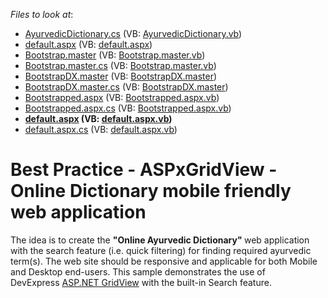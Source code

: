 <!-- default file list -->
*Files to look at*:

* [AyurvedicDictionary.cs](./CS/GridBestPractice/App_Code/AyurvedicDictionary.cs) (VB: [AyurvedicDictionary.vb](./VB/GridBestPractice/App_Code/AyurvedicDictionary.vb))
* [default.aspx](./CS/GridBestPractice/default.aspx) (VB: [default.aspx](./VB/GridBestPractice/default.aspx))
* [Bootstrap.master](./CS/GridBestPractice/dictionary/Bootstrap.master) (VB: [Bootstrap.master.vb](./VB/GridBestPractice/dictionary/Bootstrap.master.vb))
* [Bootstrap.master.cs](./CS/GridBestPractice/dictionary/Bootstrap.master.cs) (VB: [Bootstrap.master.vb](./VB/GridBestPractice/dictionary/Bootstrap.master.vb))
* [BootstrapDX.master](./CS/GridBestPractice/dictionary/BootstrapDX.master) (VB: [BootstrapDX.master](./VB/GridBestPractice/dictionary/BootstrapDX.master))
* [BootstrapDX.master.cs](./CS/GridBestPractice/dictionary/BootstrapDX.master.cs) (VB: [BootstrapDX.master](./VB/GridBestPractice/dictionary/BootstrapDX.master))
* [Bootstrapped.aspx](./CS/GridBestPractice/dictionary/Bootstrapped.aspx) (VB: [Bootstrapped.aspx.vb](./VB/GridBestPractice/dictionary/Bootstrapped.aspx.vb))
* [Bootstrapped.aspx.cs](./CS/GridBestPractice/dictionary/Bootstrapped.aspx.cs) (VB: [Bootstrapped.aspx.vb](./VB/GridBestPractice/dictionary/Bootstrapped.aspx.vb))
* **[default.aspx](./CS/GridBestPractice/dictionary/default.aspx) (VB: [default.aspx.vb](./VB/GridBestPractice/dictionary/default.aspx.vb))**
* [default.aspx.cs](./CS/GridBestPractice/dictionary/default.aspx.cs) (VB: [default.aspx.vb](./VB/GridBestPractice/dictionary/default.aspx.vb))
<!-- default file list end -->
# Best Practice - ASPxGridView - Online Dictionary mobile friendly web application


The idea is to create the <strong>"Online Ayurvedic Dictionary" </strong>web application with the search feature (i.e. quick filtering) for finding required ayurvedic term(s). The web site should be responsive and applicable for both Mobile and Desktop end-users. This sample demonstrates the use of DevExpress <a href="https://demos.devexpress.com/aspxgridviewdemos/">ASP.NET GridView</a> with the built-in Search feature.

<br/>


